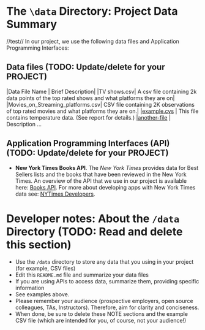 # The `\data` Directory: Project Data Summary 
//test//
In our project, we use the following data files and Application Programming Interfaces:

## Data files (TODO: Update/delete for your PROJECT)
|Data File Name | Brief Description|
|TV shows.csv| A csv file containing 2k data points of the top rated shows and what platforms they are on|
|Movies_on_Streaming_platforms.csv| CSV file containing 2K observations of top 
rated movies and what platforms they are on.|
|[example.cvs](./example.csv) | This file contains temperature data. (See report for details.)
|[another-file](./filename2.csv) | Description ... 

## Application Programming Interfaces (API) (TODO: Update/delete for your PROJECT)

* **New York Times Books API**. The _New York Times_ provides data for Best
Sellers lists and the books that have been reviewed in the New York Times. An overview of the API that we use in our project is available here: [Books API](https://developer.nytimes.com/docs/books-product/1/overview). For more about developing apps with New York Times data see: [NYTimes Developers](https://developer.nytimes.com/).

# Developer notes: About the `/data` Directory (TODO: Read and delete this section)

* Use the `/data` directory to store any data that you using in your project (for example, CSV files)
* Edit this `README.md` file and summarize your data files
* If you are using APIs to access data, summarize them, providing specific information
* See examples above.
* Please remember your audience (prospective employers, open source colleagues, TAs, Instructors). Therefore, 
aim for clarity and conciseness.
* When done, be sure to delete these NOTE sections and the example CSV file (which are intended for you, of course, not your audience!)
